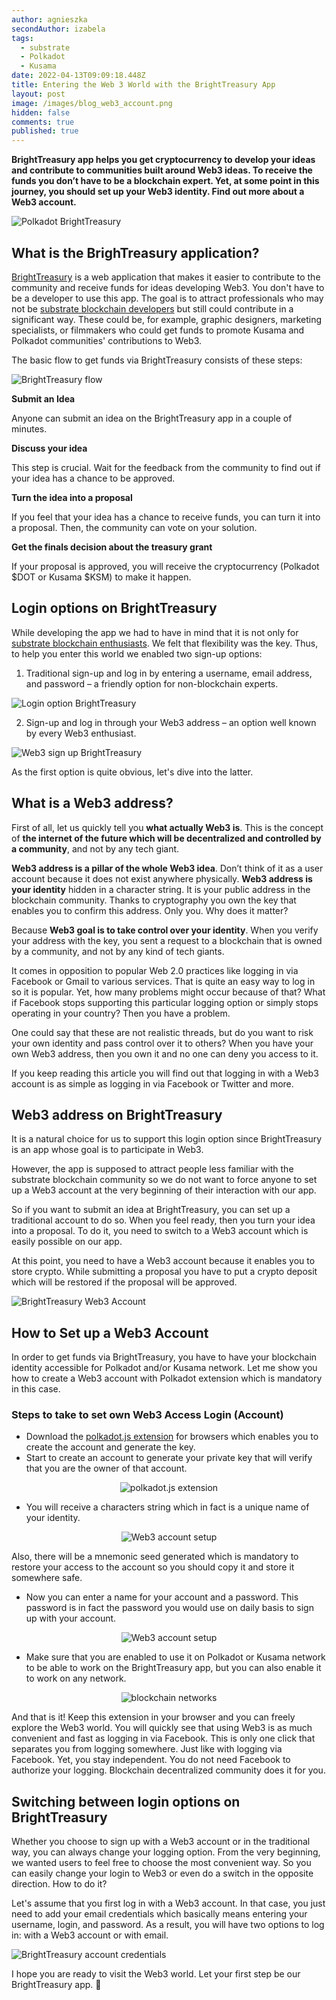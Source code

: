```yaml
---
author: agnieszka
secondAuthor: izabela
tags:
  - substrate
  - Polkadot
  - Kusama
date: 2022-04-13T09:09:18.448Z
title: Entering the Web 3 World with the BrightTreasury App
layout: post
image: /images/blog_web3_account.png
hidden: false
comments: true
published: true
---
```

**BrightTreasury app helps you get cryptocurrency to develop your ideas and contribute to communities built around Web3 ideas. To receive the funds you don’t have to be a blockchain expert. Yet, at some point in this journey, you should set up your Web3 identity. Find out more about a Web3 account.**

![Polkadot BrightTreasury](/images/blog_web3_account.png)

## What is the BrighTreasury application?

[BrightTreasury](https://treasury.bright.dev?utm_source=brightinventions_blog&utm_medium=link_article&utm_campaign=web3account&utm_id=content_marketing) is a web application that makes it easier to contribute to the community and receive funds for ideas developing Web3. You don't have to be a developer to use this app. The goal is to attract professionals who may not be [substrate blockchain developers](/our-areas/blockchain) but still could contribute in a significant way. These could be, for example, graphic designers, marketing specialists, or filmmakers who could get funds to promote Kusama and Polkadot communities' contributions to Web3.

The basic flow to get funds via BrightTreasury consists of these steps:

![BrightTreasury flow](/images/bright_treasury_idea_flow.png)

**Submit an Idea**

Anyone can submit an idea on the BrightTreasury app in a couple of minutes.

**Discuss your idea**

This step is crucial. Wait for the feedback from the community to find out if your idea has a chance to be approved.

**Turn the idea into a proposal**

If you feel that your idea has a chance to receive funds, you can turn it into a proposal. Then, the community can vote on your solution. 

**Get the finals decision about the treasury grant**

If your proposal is approved, you will receive the cryptocurrency (Polkadot $DOT or Kusama $KSM) to make it happen.

## Login options on BrightTreasury

While developing the app we had to have in mind that it is not only for [substrate blockchain enthusiasts](/blog/5-benefits-of-substrate-blockchain/). We felt that flexibility was the key. Thus, to help you enter this world we enabled two sign-up options:

1. Traditional sign-up and log in by entering a username, email address, and password – a friendly option for non-blockchain experts.

![Login option BrightTreasury](/images/sign-up_email.png)

2. Sign-up and log in through your Web3 address – an option well known by every Web3 enthusiast.

![Web3 sign up BrightTreasury](/images/sign-up_web3.png)

As the first option is quite obvious, let's dive into the latter.

## What is a Web3 address?

First of all, let us quickly tell you **what actually Web3 is**. This is the concept of **the internet of the future which will be decentralized and controlled by a community**, and not by any tech giant.

**Web3 address is a pillar of the whole Web3 idea**. Don’t think of it as a user account because it does not exist anywhere physically. **Web3 address is your identity** hidden in a character string. It is your public address in the blockchain community. Thanks to cryptography you own the key that enables you to confirm this address. Only you. Why does it matter? 

Because **Web3 goal is to take control over your identity**. When you verify your address with the key, you sent a request to a blockchain that is owned by a community, and not by any kind of tech giants.

It comes in opposition to popular Web 2.0 practices like logging in via Facebook or Gmail to various services. That is quite an easy way to log in so it is popular. Yet, how many problems might occur because of that? What if Facebook stops supporting this particular logging option or simply stops operating in your country? Then you have a problem. 

One could say that these are not realistic threads, but do you want to risk your own identity and pass control over it to others? When you have your own Web3 address, then you own it and no one can deny you access to it. 

If you keep reading this article you will find out that logging in with a Web3 account is as simple as logging in via Facebook or Twitter and more.

## Web3 address on BrightTreasury

It is a natural choice for us to support this login option since BrightTreasury is an app whose goal is to participate in Web3.

However, the app is supposed to attract people less familiar with the substrate blockchain community so we do not want to force anyone to set up a Web3 account at the very beginning of their interaction with our app. 

So if you want to submit an idea at BrightTreasury, you can set up a traditional account to do so. When you feel ready, then you turn your idea into a proposal. To do it, you need to switch to a Web3 account which is easily possible on our app. 

At this point, you need to have a Web3 account because it enables you to store crypto. While submitting a proposal you have to put a crypto deposit which will be restored if the proposal will be approved.

![BrightTreasury Web3 Account](/images/bright_treasury_idea_flow_web3account.png)

## How to Set up a Web3 Account

In order to get funds via BrightTreasury, you have to have your blockchain identity accessible for Polkadot and/or Kusama network. Let me show you how to create a Web3 account with Polkadot extension which is mandatory in this case.

### Steps to take to set own Web3 Access Login (Account)

* Download the [polkadot.js extension](https://polkadot.js.org/extension/) for browsers which enables you to create the account and generate the key.
* Start to create an account to generate your private key that will verify that you are the owner of that account.

<center>

![polkadot.js extension](/images/web3add_account.png)

</center>

* You will receive a characters string which in fact is a unique name of your identity.

<center>

![Web3 account setup](/images/web3account.png "The account details have been displayed only for educational purposes. This account is not used to store cryptocurrency.")

</center>

Also, there will be a mnemonic seed generated which is mandatory to restore your access to the account so you should copy it and store it somewhere safe.

* Now you can enter a name for your account and a password. This password is in fact the password you would use on daily basis to sign up with your account.

<center>

![Web3 account setup](/images/web3account_create.png "The account details have been displayed only for educational purposes. This account is not used to store cryptocurrency.")

</center>

* Make sure that you are enabled to use it on Polkadot or Kusama network to be able to work on the BrightTreasury app, but you can also enable it to work on any network.

<center>

![blockchain networks](/images/blockchain_networks.png)

</center>

And that is it! Keep this extension in your browser and you can freely explore the Web3 world. 
You will quickly see that using Web3 is as much convenient and fast as logging in via Facebook. This is only one click that separates you from logging somewhere. Just like with logging via Facebook. Yet, you stay independent. You do not need Facebook to authorize your logging. Blockchain decentralized community does it for you.

## Switching between login options on BrightTreasury

Whether you choose to sign up with a Web3 account or in the traditional way, you can always change your logging option. From the very beginning, we wanted users to feel free to choose the most convenient way. So you can easily change your login to Web3 or even do a switch in the opposite direction. How to do it? 

Let's assume that you first log in with a Web3 account. In that case, you just need to add your email credentials which basically means entering your username, login, and password. As a result, you will have two options to log in: with a Web3 account or with email.

![BrightTreasury account credentials](/images/account_credentials.png)

I hope you are ready to visit the Web3 world. Let your first step be our BrightTreasury app. 🙂